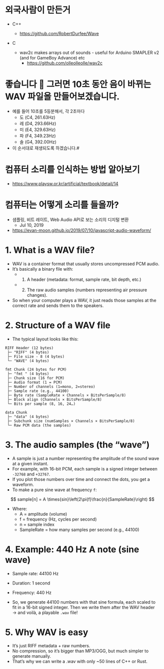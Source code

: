 # 외국사람이 만든거
- C++
  - https://github.com/RobertDurfee/Wave

- C
  - wav2c makes arrays out of sounds - useful for Arduino SMAPLER v2 (and for GameBoy Advance) etc
    -  https://github.com/olleolleolle/wav2c

# 좋습니다 🎵 그러면 10초 동안 음이 바뀌는 WAV 파일을 만들어보겠습니다.

- 예를 들어 10초를 5등분해서, 각 2초마다
  - 도 (C4, 261.63Hz)
  - 레 (D4, 293.66Hz)
  - 미 (E4, 329.63Hz)
  - 파 (F4, 349.23Hz)
  - 솔 (G4, 392.00Hz)
- 이 순서대로 재생되도록 하겠습니다.# 

# 컴퓨터 소리를 인식하는 방법 알아보기
- https://www.playsw.or.kr/artificial/textbook/detail/14

# 컴퓨터는 어떻게 소리를 들을까?
- 샘플링, 비트 레이트, Web Audio API로 보는 소리의 디지털 변환
  - Jul 10, 2019
- https://evan-moon.github.io/2019/07/10/javascript-audio-waveform/

# 1. What is a WAV file?

- WAV is a container format that usually stores uncompressed PCM audio.
- It’s basically a binary file with:
  - 1.  A header (metadata: format, sample rate, bit depth, etc.)
  - 2. The raw audio samples (numbers representing air pressure changes).
- So when your computer plays a WAV, it just reads those samples at the correct rate and sends them to the speakers.

# 2. Structure of a WAV file

- The typical layout looks like this:

```
RIFF Header (12 bytes)
 ├─ "RIFF" (4 bytes)
 ├─ File size - 8 (4 bytes)
 └─ "WAVE" (4 bytes)

fmt Chunk (24 bytes for PCM)
 ├─ "fmt " (4 bytes)
 ├─ Chunk size (16 for PCM)
 ├─ Audio format (1 = PCM)
 ├─ Number of channels (1=mono, 2=stereo)
 ├─ Sample rate (e.g., 44100)
 ├─ Byte rate (SampleRate × Channels × BitsPerSample/8)
 ├─ Block align (Channels × BitsPerSample/8)
 └─ Bits per sample (8, 16, 24…)

data Chunk
 ├─ "data" (4 bytes)
 ├─ Subchunk size (numSamples × Channels × BitsPerSample/8)
 └─ Raw PCM data (the samples)
```

# 3. The audio samples (the “wave”)

- A sample is just a number representing the amplitude of the sound wave at a given instant.
- For example, with 16-bit PCM, each sample is a signed integer between `-32768` and `+32767`.
- If you plot those numbers over time and connect the dots, you get a waveform.
- To make a pure sine wave at frequency `f`:


$$ sample[n] = A \times{sin}\left(2\pi{f}\frac{n}{SampleRate}\right) $$

- Where:
  - A = amplitude (volume)
  - f = frequency (Hz, cycles per second)
  - n = sample index
  - SampleRate = how many samples per second (e.g., 44100)


# 4. Example: 440 Hz A note (sine wave)
- Sample rate: 44100 Hz
- Duration: 1 second
- Frequency: 440 Hz

- So, we generate 44100 numbers with that sine formula, each scaled to fit in a 16-bit signed integer.
Then we write them after the WAV header → and voilà, a playable `.wav` file!

# 5. Why WAV is easy
- It’s just RIFF metadata + raw numbers.
- No compression, so it’s bigger than MP3/OGG, but much simpler to generate manually.
- That’s why we can write a .wav with only ~50 lines of C++ or Rust.
